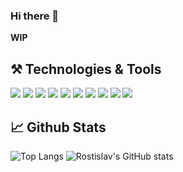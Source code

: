 ### Hi there 👋

**WIP**


## ⚒️ Technologies & Tools
![](https://img.shields.io/badge/Code-JavaScript-informational?style=flat&logo=javascript&logoColor=white&color=F7DF1E) ![](https://img.shields.io/badge/Code-React-informational?style=flat&logo=React&logoColor=white&color=61DAFB) ![](https://img.shields.io/badge/Code-TypeScript-informational?style=flat&logo=TypeScript&logoColor=white&color=007ACC) ![](https://img.shields.io/badge/Code-GraphQL-informational?style=flat&logo=GraphQl&logoColor=white&color=E10098) ![](https://img.shields.io/badge/Test-Jest-informational?style=flat&logo=jest&logoColor=white&color=C21325) ![](https://img.shields.io/badge/Code-SASS-informational?style=flat&logo=Sass&logoColor=white&color=CC6699) ![](https://img.shields.io/badge/Tools-Prettier-informational?style=flat&logo=Prettier&logoColor=white&color=F7B93E) ![](https://img.shields.io/badge/Editor-VSCode-informational?style=flat&logo=visual-studio-code&logoColor=white&color=007ACC) ![](https://img.shields.io/badge/Tools-Travis%20CI-informational?style=flat&logo=travis-ci&logoColor=white&color=3EAAAF) ![](https://img.shields.io/badge/Code-Gatsby-informational?style=flat&logo=Gatsby&logoColor=white&color=663399)

## 📈 Github Stats
![Top Langs](https://github-readme-stats.vercel.app/api/top-langs/?username=ugross&langs_count=4&theme=dracula) ![Rostislav's GitHub stats](https://github-readme-stats.vercel.app/api?username=ugross&theme=dracula)
<!--
**UgRoss/UgRoss** is a ✨ _special_ ✨ repository because its `README.md` (this file) appears on your GitHub profile.

Here are some ideas to get you started:

- 🔭 I’m currently working on ...
- 🌱 I’m currently learning ...
- 👯 I’m looking to collaborate on ...
- 🤔 I’m looking for help with ...
- 💬 Ask me about ...
- 📫 How to reach me: ...
- 😄 Pronouns: ...
- ⚡ Fun fact: ...
-->

